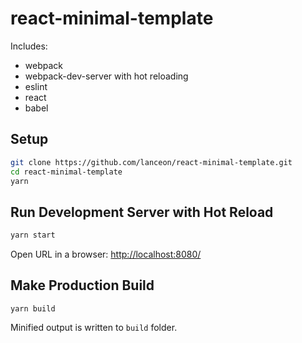 # react-minimal-template

Includes:
- webpack
- webpack-dev-server with hot reloading
- eslint
- react
- babel

## Setup

```sh
git clone https://github.com/lanceon/react-minimal-template.git
cd react-minimal-template
yarn
```

## Run Development Server with Hot Reload

```sh
yarn start
```

Open URL in a browser: <http://localhost:8080/> 

## Make Production Build

```
yarn build
```

Minified output is written to `build` folder.
